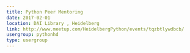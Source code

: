 ```yaml
---
title: Python Peer Mentoring
date: 2017-02-01
location: DAI Library , Heidelberg
link: http://www.meetup.com/HeidelbergPython/events/tqzbtlywdbcb/
usergroup: pythonhd
type: usergroup
---
```

